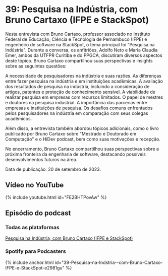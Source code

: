 # 39: Pesquisa na Indústria, com Bruno Cartaxo (IFPE e StackSpot)

Nesta entrevista com Bruno Cartaxo, professor associado no Instituto Federal de Educação, Ciência e Tecnologia de Pernambuco (IFPE) e engenheiro de software na StackSpot, o tema principal foi "Pesquisa na Indústria". Durante a conversa, os anfitriões, Adolfo Neto e Maria Claudia Emer, ambos da UTFPR Curitiba e do PPGCA, discutiram diversos aspectos deste tópico. Bruno Cartaxo compartilhou suas perspectivas e insights sobre as seguintes questões:

A necessidade de pesquisadores na indústria e suas razões.
As diferenças entre fazer pesquisa na indústria e em instituições acadêmicas.
A avaliação dos resultados de pesquisa na indústria, incluindo a consideração de artigos, patentes e proteção de conhecimento sensível.
A viabilidade de realizar pesquisa em empresas com recursos limitados.
O papel de mestres e doutores na pesquisa industrial.
A importância das parcerias entre empresas e instituições de pesquisa.
Os desafios comuns enfrentados pelos pesquisadores na indústria em comparação com seus colegas acadêmicos.

Além disso, a entrevista também abordou tópicos adicionais, como o livro publicado por Bruno Cartaxo sobre "Mestrado e Doutorado em Computação" e o HiDev podcast, bem como suas motivações e recepção.

No encerramento, Bruno Cartaxo compartilhou suas perspectivas sobre a próxima fronteira da engenharia de software, destacando possíveis desenvolvimentos futuros na área.


Data de publicação: 20 de setembro de 2023.


## Vídeo no YouTube

{% include youtube.html id="FE2BHTPovAw" %}

## Episódio do podcast

### Todas as plataformas

[Pesquisa na Indústria, com Bruno Cartaxo (IFPE e StackSpot)](https://podcasters.spotify.com/pod/show/fronteirases/episodes/39-Pesquisa-na-Indstria--com-Bruno-Cartaxo-IFPE-e-StackSpot-e2981gu)

<!-- 
### Spotify

{% include spotify.html id="3uCzKOr1rVIXndJJ7NFqGC" %}

-->

### Spotify para Podcasters

{% include anchor.html id="39-Pesquisa-na-Indstria--com-Bruno-Cartaxo-IFPE-e-StackSpot-e2981gu" %}


